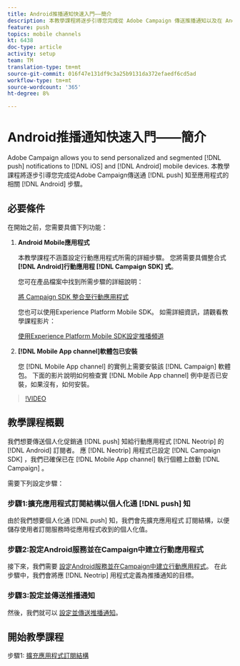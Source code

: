 ```yaml
---
title: Android推播通知快速入門——簡介
description: 本教學課程將逐步引導您完成從 Adobe Campaign 傳送推播通知以及在 Android 應用程式中接收這些通知的步驟。
feature: push
topics: mobile channels
kt: 6438
doc-type: article
activity: setup
team: TM
translation-type: tm+mt
source-git-commit: 016f47e131df9c3a25b9131da372efaedf6cd5ad
workflow-type: tm+mt
source-wordcount: '365'
ht-degree: 8%

---
```



# Android推播通知快速入門——簡介

Adobe Campaign allows you to send personalized and segmented [!DNL push] notifications to [!DNL iOS] and [!DNL Android] mobile devices. 本教學課程將逐步引導您完成從Adobe Campaign傳送通 [!DNL push] 知至應用程式的相關 [!DNL Android] 步驟。

## 必要條件

在開始之前，您需要具備下列功能：

1) **Android Mobile應用程式**

   本教學課程不涵蓋設定行動應用程式所需的詳細步驟。 您將需要具備整合式 **[!DNL Android]行動應用程 [!DNL Campaign SDK] 式**。

   您可在產品檔案中找到所需步驟的詳細說明：

   [將 Campaign SDK 整合至行動應用程式](https://experienceleague.adobe.com/docs/campaign-classic/using/sending-messages/sending-push-notifications/integrating-campaign-sdk-into-the-mobile-application.html)

   您也可以使用Experience Platform Mobile SDK。 如需詳細資訊，請觀看教學課程影片：

   [使用Experience Platform Mobile SDK設定推播頻道](https://experienceleague.adobe.com/docs/campaign-classic-learn/tutorials/sending-messages/push-channel/configure-push-using-aep-mobile-sdk.html)

2) **[!DNL Mobile App channel]軟體包已安裝**

   您 [!DNL Mobile App channel] 的實例上需要安裝該 [!DNL Campaign] 軟體包。 下面的影片說明如何檢查實 [!DNL Mobile App channel] 例中是否已安裝，如果沒有，如何安裝。

>[!VIDEO](https://video.tv.adobe.com/v/326544?quality=12)

## 教學課程概觀

我們想要傳送個人化促銷通 [!DNL push] 知給行動應用程式 [!DNL Neotrip] 的 [!DNL Android] 訂閱者。 應 [!DNL Neotrip] 用程式已設定 [!DNL Campaign SDK] ，我們已確保已在 [!DNL Mobile App channel] 執行個體上啟動 [!DNL Campaign] 。

需要下列設定步驟：

### 步驟1:擴充應用程式訂閱結構以個人化通 [!DNL push] 知

由於我們想要個人化通 [!DNL push] 知，我們會先擴充應用程式 [](/help/tutorial-getting-started-with-push-notifications-for-android/extending-the-app-subscription-schema.md) 訂閱結構，以便儲存使用者訂閱服務時從應用程式收到的個人化值。

### 步驟2:設定Android服務並在Campaign中建立行動應用程式

接下來，我們需要 [設定Android服務並在Campaign中建立行動應用程式](/help/tutorial-getting-started-with-push-notifications-for-android/configuring-an-android-service-in-campaign.md)。 在此步驟中，我們會將應 [!DNL Neotrip] 用程式定義為推播通知的目標。

### 步驟3:設定並傳送推播通知

然後，我們就可以 [設定並傳送推播通知](/help/tutorial-getting-started-with-push-notifications-for-android/configuring-and-sending-push-notifications.md)。

## 開始教學課程

步驟1: [擴充應用程式訂閱結構](/help/tutorial-getting-started-with-push-notifications-for-android/extending-the-app-subscription-schema.md)
